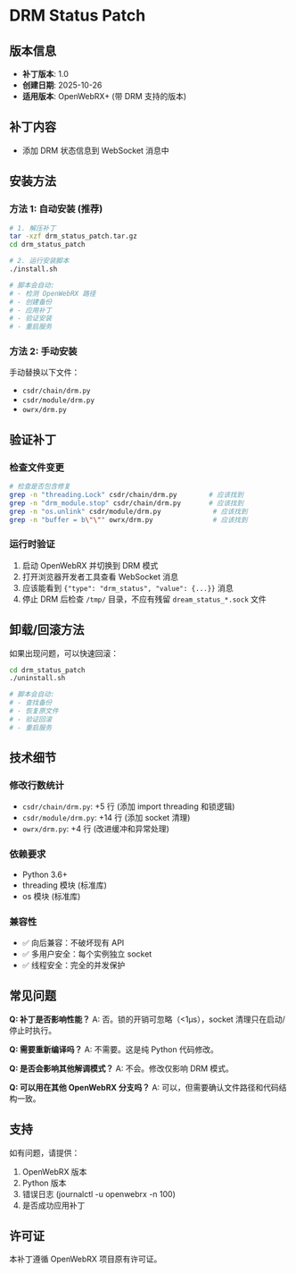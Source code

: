 # DRM Status Patch

## 版本信息
- **补丁版本**: 1.0
- **创建日期**: 2025-10-26
- **适用版本**: OpenWebRX+ (带 DRM 支持的版本)

## 补丁内容
- 添加 DRM 状态信息到 WebSocket 消息中


## 安装方法

### 方法 1: 自动安装 (推荐)
```bash
# 1. 解压补丁
tar -xzf drm_status_patch.tar.gz
cd drm_status_patch

# 2. 运行安装脚本
./install.sh

# 脚本会自动:
# - 检测 OpenWebRX 路径
# - 创建备份
# - 应用补丁
# - 验证安装
# - 重启服务
```

### 方法 2: 手动安装
手动替换以下文件：
- `csdr/chain/drm.py`
- `csdr/module/drm.py`
- `owrx/drm.py`

## 验证补丁

### 检查文件变更
```bash
# 检查是否包含修复
grep -n "threading.Lock" csdr/chain/drm.py        # 应该找到
grep -n "drm_module.stop" csdr/chain/drm.py       # 应该找到
grep -n "os.unlink" csdr/module/drm.py             # 应该找到
grep -n "buffer = b\"\"" owrx/drm.py               # 应该找到
```

### 运行时验证
1. 启动 OpenWebRX 并切换到 DRM 模式
2. 打开浏览器开发者工具查看 WebSocket 消息
3. 应该能看到 `{"type": "drm_status", "value": {...}}` 消息
4. 停止 DRM 后检查 `/tmp/` 目录，不应有残留 `dream_status_*.sock` 文件

## 卸载/回滚方法

如果出现问题，可以快速回滚：
```bash
cd drm_status_patch
./uninstall.sh

# 脚本会自动:
# - 查找备份
# - 恢复原文件
# - 验证回滚
# - 重启服务
```

## 技术细节

### 修改行数统计
- `csdr/chain/drm.py`: +5 行 (添加 import threading 和锁逻辑)
- `csdr/module/drm.py`: +14 行 (添加 socket 清理)
- `owrx/drm.py`: +4 行 (改进缓冲和异常处理)

### 依赖要求
- Python 3.6+
- threading 模块 (标准库)
- os 模块 (标准库)

### 兼容性
- ✅ 向后兼容：不破坏现有 API
- ✅ 多用户安全：每个实例独立 socket
- ✅ 线程安全：完全的并发保护

## 常见问题

**Q: 补丁是否影响性能？**
A: 否。锁的开销可忽略（<1μs），socket 清理只在启动/停止时执行。

**Q: 需要重新编译吗？**
A: 不需要。这是纯 Python 代码修改。

**Q: 是否会影响其他解调模式？**
A: 不会。修改仅影响 DRM 模式。

**Q: 可以用在其他 OpenWebRX 分支吗？**
A: 可以，但需要确认文件路径和代码结构一致。

## 支持

如有问题，请提供：
1. OpenWebRX 版本
2. Python 版本
3. 错误日志 (journalctl -u openwebrx -n 100)
4. 是否成功应用补丁

## 许可证

本补丁遵循 OpenWebRX 项目原有许可证。
